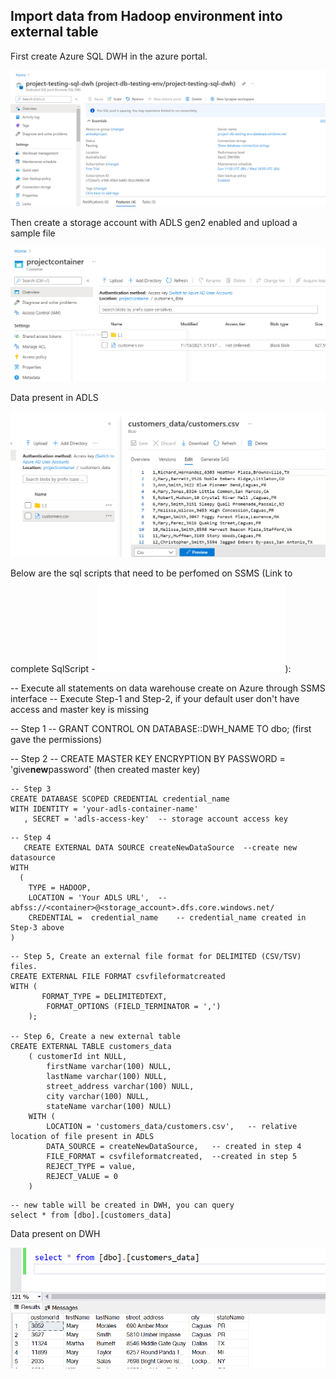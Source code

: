 ## Import data from Hadoop environment into external table

First create Azure SQL DWH in the azure portal.

![image](/images/sql-dwh.png)

Then create a storage account with ADLS gen2 enabled and upload a sample file 

![image](/images/adls-gen2.png)

Data present in ADLS

![image](/images/adls-data.png)

Below are the sql scripts that need to be perfomed on SSMS (Link to complete SqlScript - ![file](/sqlScripts/polybase-read.sql)):

-- Execute all statements on data warehouse create on Azure through SSMS interface 
-- Execute Step-1 and Step-2, if your default user don't have access and master key is missing

--  Step 1
   -- GRANT CONTROL ON DATABASE::DWH_NAME TO dbo;   (first gave the permissions)

-- Step 2
   -- CREATE MASTER KEY ENCRYPTION BY PASSWORD = 'give**new**password'  (then created master key) 

```
-- Step 3
CREATE DATABASE SCOPED CREDENTIAL credential_name 
WITH IDENTITY = 'your-adls-container-name'
   , SECRET = 'adls-access-key'  -- storage account access key 
```

```
-- Step 4
   CREATE EXTERNAL DATA SOURCE createNewDataSource  --create new datasource
WITH
  ( 
  	TYPE = HADOOP,
	LOCATION = 'Your ADLS URL',  --abfss://<container>@<storage_account>.dfs.core.windows.net/	
    CREDENTIAL =  credential_name    -- credential_name created in Step-3 above
)
```

```
-- Step 5, Create an external file format for DELIMITED (CSV/TSV) files.  
CREATE EXTERNAL FILE FORMAT csvfileformatcreated
WITH (  
       FORMAT_TYPE = DELIMITEDTEXT,  
    	FORMAT_OPTIONS (FIELD_TERMINATOR = ',')  
    );  
 	 
-- Step 6, Create a new external table
CREATE EXTERNAL TABLE customers_data
    ( customerId int NULL,
		firstName varchar(100) NULL,
		lastName varchar(100) NULL,
		street_address varchar(100) NULL,
		city varchar(100) NULL,
		stateName varchar(100) NULL)
    WITH (
        LOCATION = 'customers_data/customers.csv',   -- relative location of file present in ADLS
        DATA_SOURCE = createNewDataSource,   -- created in step 4
        FILE_FORMAT = csvfileformatcreated,  --created in step 5
        REJECT_TYPE = value,
		REJECT_VALUE = 0
    )
```

```
-- new table will be created in DWH, you can query
select * from [dbo].[customers_data]
```

Data present on DWH

![image](/images/sql-dqh-data.png)
